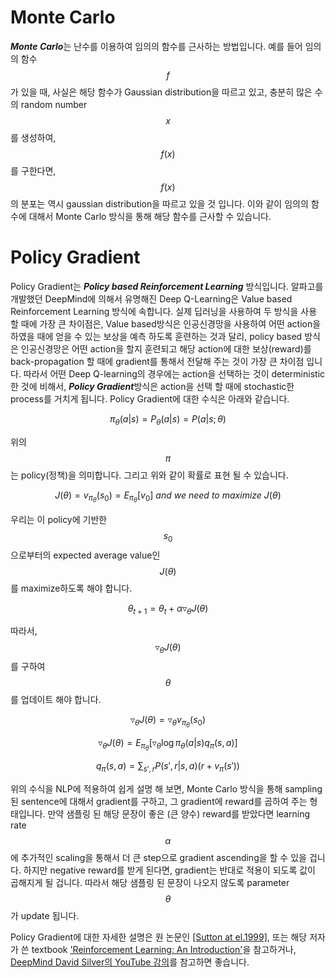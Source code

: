 # Monte Carlo

***Monte Carlo***는 난수를 이용하여 임의의 함수를 근사하는 방법입니다. 예를 들어 임의의 함수 $$f$$가 있을 때, 사실은 해당 함수가 Gaussian distribution을 따르고 있고, 충분히 많은 수의 random number $$x$$를 생성하여, $$f(x)$$를 구한다면, $$f(x)$$의 분포는 역시 gaussian distribution을 따르고 있을 것 입니다. 이와 같이 임의의 함수에 대해서 Monte Carlo 방식을 통해 해당 함수를 근사할 수 있습니다.

# Policy Gradient

Policy Gradient는 ***Policy based Reinforcement Learning*** 방식입니다. 알파고를 개발했던 DeepMind에 의해서 유명해진 Deep Q-Learning은 Value based Reinforcement Learning 방식에 속합니다. 실제 딥러닝을 사용하여 두 방식을 사용 할 때에 가장 큰 차이점은, Value based방식은 인공신경망을 사용하여 어떤 action을 하였을 때에 얻을 수 있는 보상을 예측 하도록 훈련하는 것과 달리, policy based 방식은 인공신경망은 어떤 action을 할지 훈련되고 해당 action에 대한 보상(reward)를 back-propagation 할 때에 gradient를 통해서 전달해 주는 것이 가장 큰 차이점 입니다. 따라서 어떤 Deep Q-learning의 경우에는 action을 선택하는 것이 deterministic한 것에 비해서, ***Policy Gradient***방식은 action을 선택 할 때에 stochastic한 process를 거치게 됩니다. Policy Gradient에 대한 수식은 아래와 같습니다.

$$
\pi_\theta(a|s) = P_\theta(a|s) = P(a|s; \theta)
$$

위의 $$\pi$$는 policy(정책)을 의미합니다. 그리고 위와 같이 확률로 표현 될 수 있습니다.

$$
J(\theta) = v_{\pi_\theta}(s_0) = E_{\pi_\theta}[v_0]~and~we~need~to~maximize~J(\theta)
$$

우리는 이 policy에 기반한 $$s_0$$으로부터의 expected average value인 $$J(\theta)$$를 maximize하도록 해야 합니다.

$$
\theta_{t+1}=\theta_t+\alpha\triangledown_\theta J(\theta)
$$

따라서, $$\triangledown_\theta J(\theta)$$를 구하여 $$\theta$$를 업데이트 해야 합니다.

$$
\triangledown_\theta J(\theta) = \triangledown_\theta v_{\pi_\theta}(s_0)
$$

$$
\triangledown_\theta J(\theta) = E_{\pi_\theta}[\triangledown_\theta \log{\pi_\theta (a|s)}q_\pi (s, a)]
$$

$$
q_\pi(s, a) = \sum_{s', r}P(s', r|s, a)(r + v_\pi(s'))
$$

위의 수식을 NLP에 적용하여 쉽게 설명 해 보면, Monte Carlo 방식을 통해 sampling 된 sentence에 대해서 gradient를 구하고, 그 gradient에 reward를 곱하여 주는 형태입니다. 만약 샘플링 된 해당 문장이 좋은 (큰 양수) reward를 받았다면 learning rate $$ \alpha $$에 추가적인 scaling을 통해서 더 큰 step으로 gradient ascending을 할 수 있을 겁니다. 하지만 negative reward를 받게 된다면, gradient는 반대로 적용이 되도록 값이 곱해지게 될 겁니다. 따라서 해당 샘플링 된 문장이 나오지 않도록 parameter $$ \theta $$가 update 됩니다.

Policy Gradient에 대한 자세한 설명은 원 논문인 [[Sutton at el.1999]](https://papers.nips.cc/paper/1713-policy-gradient-methods-for-reinforcement-learning-with-function-approximation.pdf), 또는 해당 저자가 쓴 textbook ['Reinforcement Learning: An Introduction'](http://ufal.mff.cuni.cz/~straka/courses/npfl114/2016/sutton-bookdraft2016sep.pdf)을 참고하거나, [DeepMind David Silver의 YouTube 강의](https://www.youtube.com/watch?v=2pWv7GOvuf0&list=PL7-jPKtc4r78-wCZcQn5IqyuWhBZ8fOxT)를 참고하면 좋습니다. 